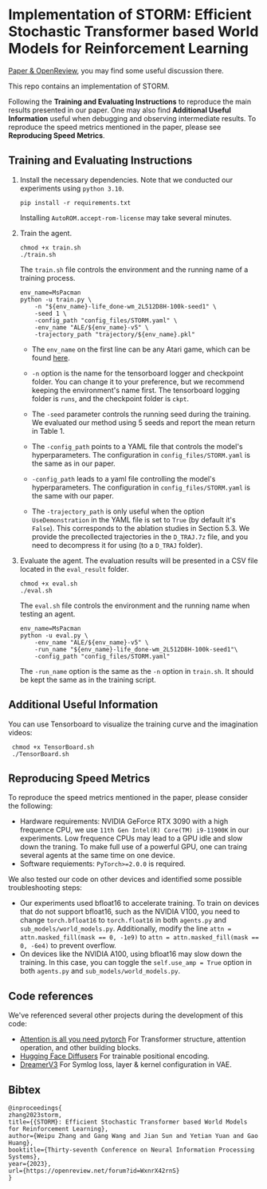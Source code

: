 # Implementation of STORM: Efficient Stochastic Transformer based World Models for Reinforcement Learning

[Paper & OpenReview](https://openreview.net/forum?id=WxnrX42rnS), you may find some useful discussion there.

This repo contains an implementation of STORM. 

Following the **Training and Evaluating Instructions** to reproduce the main results presented in our paper. One may also find **Additional Useful Information** useful when debugging and observing intermediate results. To reproduce the speed metrics mentioned in the paper, please see **Reproducing Speed Metrics**.

## Training and Evaluating Instructions

1. Install the necessary dependencies. Note that we conducted our experiments using `python 3.10`.
    ```shell
    pip install -r requirements.txt
    ```
    Installing `AutoROM.accept-rom-license` may take several minutes.

2. Train the agent.
    ```shell
    chmod +x train.sh
    ./train.sh
    ```

    The `train.sh` file controls the environment and the running name of a training process. 
    ```shell
    env_name=MsPacman
    python -u train.py \
        -n "${env_name}-life_done-wm_2L512D8H-100k-seed1" \
        -seed 1 \
        -config_path "config_files/STORM.yaml" \
        -env_name "ALE/${env_name}-v5" \
        -trajectory_path "trajectory/${env_name}.pkl"
    ```

    - The `env_name` on the first line can be any Atari game, which can be found [here](https://gymnasium.farama.org/environments/atari/).
    
    - `-n` option is the name for the tensorboard logger and checkpoint folder. You can change it to your preference, but we recommend keeping the environment's name first. The tensorboard logging folder is `runs`, and the checkpoint folder is `ckpt`.

    - The `-seed` parameter controls the running seed during the training. We evaluated our method using 5 seeds and report the mean return in Table 1.

    - The `-config_path` points to a YAML file that controls the model's hyperparameters. The configuration in `config_files/STORM.yaml` is the same as in our paper.

    - `-config_path` leads to a yaml file controlling the model's hyperparameters. The configuration in `config_files/STORM.yaml` is the same with our paper.

    - The `-trajectory_path` is only useful when the option `UseDemonstration` in the YAML file is set to `True` (by default it's `False`). This corresponds to the ablation studies in Section 5.3. We provide the precollected trajectories in the `D_TRAJ.7z` file, and you need to decompress it for using (to a `D_TRAJ` folder).
    

3. Evaluate the agent. The evaluation results will be presented in a CSV file located in the `eval_result` folder.
    ```shell
    chmod +x eval.sh
    ./eval.sh
    ```

    The `eval.sh` file controls the environment and the running name when testing an agent.

    ```shell
    env_name=MsPacman
    python -u eval.py \
        -env_name "ALE/${env_name}-v5" \
        -run_name "${env_name}-life_done-wm_2L512D8H-100k-seed1"\
        -config_path "config_files/STORM.yaml" 
    ```

    The `-run_name` option is the same as the `-n` option in `train.sh`. It should be kept the same as in the training script.

## Additional Useful Information
You can use Tensorboard to visualize the training curve and the imagination videos:
```shell
 chmod +x TensorBoard.sh
 ./TensorBoard.sh
 ```


## Reproducing Speed Metrics
To reproduce the speed metrics mentioned in the paper, please consider the following:
- Hardware requirements: NVIDIA GeForce RTX 3090 with a high frequence CPU, we use `11th Gen Intel(R) Core(TM) i9-11900K` in our experiments. Low frequence CPUs may lead to a GPU idle and slow down the traning. To make full use of a powerful GPU, one can traing several agents at the same time on one device.
- Software requiements: `PyTorch>=2.0.0` is required.

We also tested our code on other devices and identified some possible troubleshooting steps:
- Our experiments used bfloat16 to accelerate training. To train on devices that do not support bfloat16, such as the NVIDIA V100, you need to change `torch.bfloat16` to `torch.float16` in both `agents.py` and `sub_models/world_models.py`. Additionally, modify the line `attn = attn.masked_fill(mask == 0, -1e9)` to `attn = attn.masked_fill(mask == 0, -6e4)` to prevent overflow.
- On devices like the NVIDIA A100, using bfloat16 may slow down the training. In this case, you can toggle the `self.use_amp = True` option in both `agents.py` and `sub_models/world_models.py`.

## Code references
We've referenced several other projects during the development of this code:
- [Attention is all you need pytorch](https://github.com/jadore801120/attention-is-all-you-need-pytorch) For Transformer structure, attention operation, and other building blocks.
- [Hugging Face Diffusers](https://github.com/huggingface/diffusers/blob/main/src/diffusers/models/embeddings.py) For trainable positional encoding.
- [DreamerV3](https://github.com/danijar/dreamerv3) For Symlog loss, layer & kernel configuration in VAE.

## Bibtex

```
@inproceedings{
zhang2023storm,
title={{STORM}: Efficient Stochastic Transformer based World Models for Reinforcement Learning},
author={Weipu Zhang and Gang Wang and Jian Sun and Yetian Yuan and Gao Huang},
booktitle={Thirty-seventh Conference on Neural Information Processing Systems},
year={2023},
url={https://openreview.net/forum?id=WxnrX42rnS}
}
```
